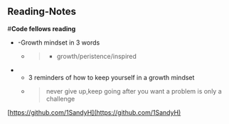 ## Reading-Notes #

#**Code fellows reading**

+ -Growth mindset in 3 words
     - > - growth/peristence/inspired



+ * 3 reminders of how to keep yourself in a growth mindset 
  + >never give up,keep going after you want  a problem is only a challenge

    

[https://github.com/1SandyH](https://github.com/1SandyH)
